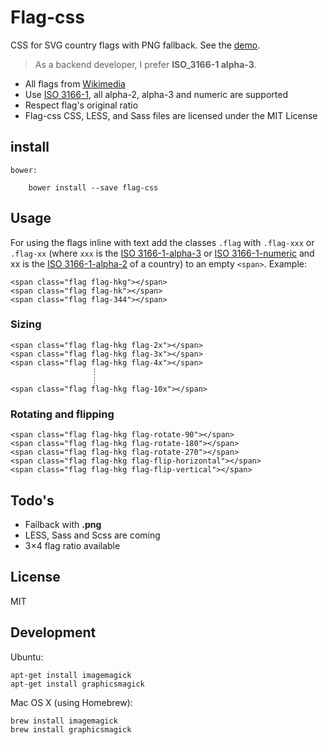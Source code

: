 # Flag-css

CSS for SVG country flags with PNG fallback. See the [demo](http://7kfpun.github.io/flag-css/).

> As a backend developer, I prefer **ISO_3166-1 alpha-3**.

  - All flags from [Wikimedia](http://commons.wikimedia.org/wiki/Category:SVG_sovereign_state_flags)
  - Use [ISO 3166-1](http://en.wikipedia.org/wiki/ISO_3166-1), all alpha-2, alpha-3 and numeric are supported
  - Respect flag's original ratio
  - Flag-css CSS, LESS, and Sass files are licensed under the MIT License

## install

    bower:

        bower install --save flag-css

## Usage

For using the flags inline with text add the classes `.flag` with `.flag-xxx` or `.flag-xx` (where `xxx` is the
[ISO 3166-1-alpha-3] or [ISO 3166-1-numeric] and xx is the [ISO 3166-1-alpha-2] of a country) to an empty `<span>`. Example:

    <span class="flag flag-hkg"></span>
    <span class="flag flag-hk"></span>
    <span class="flag flag-344"></span>

### Sizing

    <span class="flag flag-hkg flag-2x"></span>
    <span class="flag flag-hkg flag-3x"></span>
    <span class="flag flag-hkg flag-4x"></span>
                      ⋮
                      ⋮
    <span class="flag flag-hkg flag-10x"></span>

### Rotating and flipping

    <span class="flag flag-hkg flag-rotate-90"></span>
    <span class="flag flag-hkg flag-rotate-180"></span>
    <span class="flag flag-hkg flag-rotate-270"></span>
    <span class="flag flag-hkg flag-flip-horizontal"></span>
    <span class="flag flag-hkg flag-flip-vertical"></span>

## Todo's

  - Failback with **.png**
  - LESS, Sass and Scss are coming
  - 3×4 flag ratio available

## License

MIT

[ISO 3166-1-alpha-3]:http://en.wikipedia.org/wiki/ISO_3166-1_alpha-3
[ISO 3166-1-alpha-2]:http://en.wikipedia.org/wiki/ISO_3166-1_alpha-2
[ISO 3166-1-numeric]:http://en.wikipedia.org/wiki/ISO_3166-1_numeric

## Development

Ubuntu:

    apt-get install imagemagick
    apt-get install graphicsmagick

Mac OS X (using Homebrew):

    brew install imagemagick
    brew install graphicsmagick
